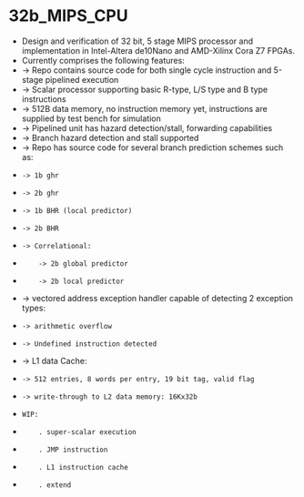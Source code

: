 # 32b_MIPS_CPU
* Design and verification of 32 bit, 5 stage MIPS processor and implementation in Intel-Altera de10Nano and AMD-Xilinx Cora Z7 FPGAs. 
* Currently comprises the following features:
* -> Repo contains source code for both single cycle instruction and 5-stage pipelined execution
* -> Scalar processor supporting basic R-type, L/S type and B type instructions
* -> 512B data memory, no instruction memory yet, instructions are supplied by test bench for simulation
* -> Pipelined unit has hazard detection/stall, forwarding capabilities
* -> Branch hazard detection and stall supported
* -> Repo has source code for several branch prediction schemes such as:
*     -> 1b ghr
*     -> 2b ghr
*     -> 1b BHR (local predictor)
*     -> 2b BHR
*     -> Correlational:
*         -> 2b global predictor
*         -> 2b local predictor
* -> vectored address exception handler capable of detecting 2 exception types:
*     -> arithmetic overflow
*     -> Undefined instruction detected
* -> L1 data Cache:
*     -> 512 entries, 8 words per entry, 19 bit tag, valid flag
*     -> write-through to L2 data memory: 16Kx32b
*     WIP:
*         . super-scalar execution
*         . JMP instruction
*         . L1 instruction cache
*         . extend 


